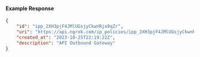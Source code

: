 <!-- Code generated for API Clients. DO NOT EDIT. -->

#### Example Response

```json
{
	"id": "ipp_2XH3pjF4JMlUGsjyCkwnRjx9qZr",
	"uri": "https://api.ngrok.com/ip_policies/ipp_2XH3pjF4JMlUGsjyCkwnRjx9qZr",
	"created_at": "2023-10-25T22:19:22Z",
	"description": "API Outbound Gateway"
}
```
